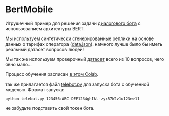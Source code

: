 # BertMobile

Игрушечный пример для решения задачи [диалогового  бота](http://dumbot.ru/Home/MobileOperatorRate) с использованием архитектуры BERT. 

Мы используем синтетически сгенерированные реплики на основе данных о тарифах оператора ([data.json](https://github.com/Nehc/BertMobile/blob/main/data.json)). намного лучше было бы иметь реальный датасет вопросов людей! 

Мы так же используем проверочный [датаcет](https://github.com/Nehc/BertMobile/blob/main/eval.json) всего из 10 вопросов, чего явно мало... 

Процесс обучения расписан [в этом Colab](https://colab.research.google.com/drive/1u1VM696xXkR4DSxlDN1rT3i4IROgFn9i?usp=sharing). 

так же прилагается файл [telebot.py](https://github.com/Nehc/BertMobile/blob/main/telebot.py) для запуска бота с обученной моделью. Формат запуска:
    
    python telebot.py 123456:ABC-DEF1234ghIkl-zyx57W2v1u123ew11
    
не забудьте подставить свой токен бота.
